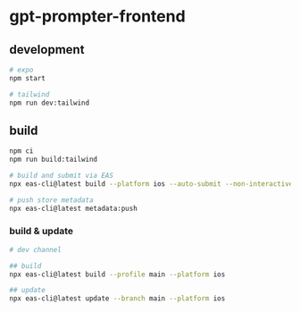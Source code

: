 # gpt-prompter-frontend

## development

```sh
# expo
npm start

# tailwind
npm run dev:tailwind
```

## build

```sh
npm ci
npm run build:tailwind

# build and submit via EAS
npx eas-cli@latest build --platform ios --auto-submit --non-interactive --no-wait

# push store metadata
npx eas-cli@latest metadata:push
```

### build & update

```sh
# dev channel

## build
npx eas-cli@latest build --profile main --platform ios

## update
npx eas-cli@latest update --branch main --platform ios
```
